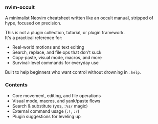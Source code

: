 ### nvim-occult
A minimalist Neovim cheatsheet written like an occult manual, stripped of hype, focused on precision.

This is not a plugin collection, tutorial, or plugin framework.  
It's a practical reference for:
- Real-world motions and text editing
- Search, replace, and file ops that don't suck
- Copy-paste, visual mode, macros, and more
- Survival-level commands for everyday use

Built to help beginners who want control without drowning in `:help`.

### Contents
- Core movement, editing, and file operations
- Visual mode, macros, and yank/paste flows
- Search & substitute (yes, `:%s/` magic)
- External command usage (`:!`, `:r`)
- Plugin suggestions for leveling up
